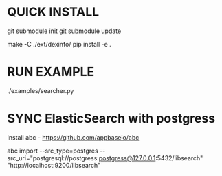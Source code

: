 # QUICK INSTALL

git submodule init
git submodule update

make -C ./ext/dexinfo/
pip install -e .

# RUN EXAMPLE

./examples/searcher.py

# SYNC ElasticSearch with postgress
Install abc - https://github.com/appbaseio/abc

abc import --src_type=postgres --src_uri="postgresql://postgress:postgress@127.0.0.1:5432/libsearch" "http://localhost:9200/libsearch"